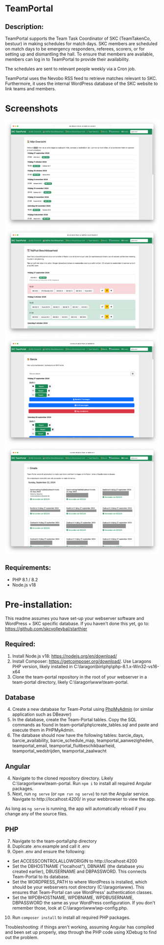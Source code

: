 # TeamPortal

## Description:

TeamPortal supports the Team Task Coordinator of SKC (TeamTakenCo, bestuur) in making schedules for match days. SKC members are scheduled on match days to be emergency responders, referees, scorers, or for setting up and dismantling the hall. To ensure that members are available, members can log in to TeamPortal to provide their availability.

The schedules are sent to relevant people weekly via a Cron job.

TeamPortal uses the Nevobo RSS feed to retrieve matches relevant to SKC. Furthermore, it uses the internal WordPress database of the SKC website to link teams and members.

# Screenshots
![Mijn Overzicht](/.github/screenshots/mijn-overzicht.png "Mijn Overzicht")
![Tel/Fluit Beschikbaarheid](/.github/screenshots/tel-fluit-beschikbaarheid.png "Tel/Fluit Beschikbaarheid Opgeven")
![Barcie Planner](/.github/screenshots/barcie.png "Barcie Planner")
![Verzonden E-mails](/.github/screenshots/emails.png "Verzonden E-mails")

## Requirements:
- PHP 8.1 / 8.2
- Node.js v18

# Pre-installation:
This readme assumes you have set-up your webserver software and WordPress + SKC specific database. If you haven't done this yet, go to: https://github.com/skcvolleybal/starthier 

## Required: 
1. Install Node.js v18: https://nodejs.org/en/download/
2. Install Composer: https://getcomposer.org/download/. Use Laragons PHP version, likely installed in C:\laragon\bin\php\php-8.1.x-Win32-vs16-x64
3. Clone the team-portal repository in the root of your webserver in a team-portal directory, likely C:\laragon\www\team-portal. 

## Database
4. Create a new database for Team-Portal using [PhpMyAdmin](http://localhost/phpmyadmin) (or similar application such as DBeaver)
5. In the database, create the Team-Portal tables. Copy the SQL commands as found in team-portal\php\create_tables.sql and paste and execute them in PHPMyAdmin.
6. The database should now have the following tables: barcie_days, barcie_availability, barcie_schedule_map, teamportal_aanwezigheden, teamportal_email, teamportal_fluitbeschikbaarheid, teamportal_wedstrijden, teamportal_zaalwacht

## Angular
4. Navigate to the cloned repository directory. Likely C:\laragon\www\team-portal. Run `npm i` to install all required Angular packages.
5. Next, run `ng serve` (or `npm run ng serve`) to run the Angular service. Navigate to http://localhost:4200/ in your webbrowser to view the app.
  
As long as `ng serve` is running, the app will automatically reload if you change any of the source files.

## PHP
7. Navigate to the team-portal\php directory
8. Duplicate .env.example and call it .env 
9. Open .env and ensure the following:
 - Set ACCESSCONTROLALLOWORIGIN to http://localhost:4200
 - Set the DBHOSTNAME ("localhost"), DBNAME (the database you created earlier), DBUSERNAME and DBPASSWORD. This connects Team-Portal to its database. 
 - Set the WORDPRESS_PATH to where WordPress is installed, which should be your webservers root directory (C:\laragon\www). This ensures that Team-Portal can use WordPress' authentication classes. 
 - Set the WPDBHOSTNAME, WPDBNAME, WPDBUSERNAME, DBPASSWORD the same as your WordPress configuration. If you don't remember those, look at C:\laragon\www\wp-config.php.

10. Run `composer install` to install all required PHP packages. 

Troubleshooting: if things aren't working, assuming Angular has compiled and been set up properly, step through the PHP code using XDebug to find out the problem. 
